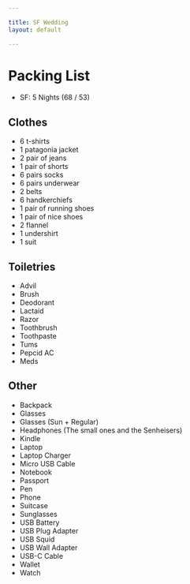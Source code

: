 ```yaml
---

title: SF Wedding
layout: default

---
```


# Packing List

- SF: 5 Nights (68 / 53)

## Clothes

 * 6 t-shirts
 * 1 patagonia jacket
 * 2 pair of jeans
 * 1 pair of shorts
 * 6 pairs socks
 * 6 pairs underwear
 * 2 belts
 * 6 handkerchiefs
 * 1 pair of running shoes
 * 1 pair of nice shoes
 * 2 flannel
 * 1 undershirt
 * 1 suit

## Toiletries

 * Advil
 * Brush
 * Deodorant
 * Lactaid
 * Razor
 * Toothbrush
 * Toothpaste
 * Tums
 * Pepcid AC
 * Meds

## Other

 * Backpack
 * Glasses
 * Glasses (Sun + Regular)
 * Headphones (The small ones and the Senheisers)
 * Kindle
 * Laptop
 * Laptop Charger
 * Micro USB Cable
 * Notebook
 * Passport
 * Pen
 * Phone
 * Suitcase
 * Sunglasses
 * USB Battery
 * USB Plug Adapter
 * USB Squid
 * USB Wall Adapter
 * USB-C Cable
 * Wallet
 * Watch
